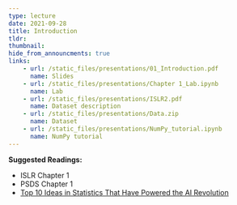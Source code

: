 ```yaml
---
type: lecture
date: 2021-09-28
title: Introduction
tldr: 
thumbnail: 
hide_from_announcments: true
links: 
    - url: /static_files/presentations/01_Introduction.pdf
      name: Slides
    - url: /static_files/presentations/Chapter 1_Lab.ipynb
      name: Lab
    - url: /static_files/presentations/ISLR2.pdf
      name: Dataset description
    - url: /static_files/presentations/Data.zip
      name: Dataset
    - url: /static_files/presentations/NumPy_tutorial.ipynb
      name: NumPy tutorial
---
```

**Suggested Readings:**
- ISLR Chapter 1
- PSDS Chapter 1
- [Top 10 Ideas in Statistics That Have Powered the AI Revolution](https://statmodeling.stat.columbia.edu/2021/07/07/top-10-ideas-in-statistics-that-have-powered-the-ai-revolution/)
